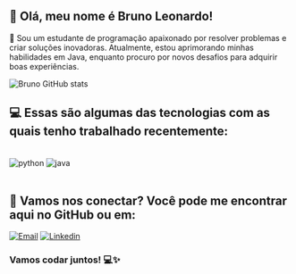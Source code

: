 ## 👋 Olá, meu nome é Bruno Leonardo!

🚀 Sou um estudante de programação apaixonado por resolver problemas e criar soluções inovadoras. Atualmente, estou aprimorando minhas habilidades em Java, enquanto procuro por novos desafios para adquirir boas experiências.

![Bruno GitHub stats](https://github-readme-stats.vercel.app/api?username=Bruno-Leonardo7&show_icons=true&theme=merko&locale=pt-br&rank_icon=github&layout=compact)

## 💻 Essas são algumas das tecnologias com as quais tenho trabalhado recentemente:
<div style="display: inline_block"><br/>
  <img align="center" alt="python" src="https://img.shields.io/badge/Python-3776AB?style=for-the-badge&logo=python&logoColor=white"/>
  <img align="center" alt="java" src="https://img.shields.io/badge/Java-ED8B00?style=for-the-badge&logo=openjdk&logoColor=white"/>
</div><br/>

## 📧   Vamos nos conectar? Você pode me encontrar aqui no GitHub ou em:

[![Email](https://img.shields.io/badge/Gmail-D14836?style=for-the-badge&logo=gmail&logoColor=white)](https://mail.google.com/mail/?view=cm&to=brunoleonardotc@gmail.com&su=Assunto%20do%20e-mail&body=Corpo%20da%20mensagem)
[![Linkedin](https://img.shields.io/badge/LinkedIn-0077B5?style=for-the-badge&logo=linkedin&logoColor=white)](https://www.linkedin.com/in/bruno-leonardo-549a4024a/)

### Vamos codar juntos! 💻✨
